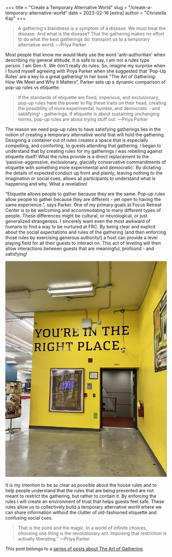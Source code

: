+++
title = "Create a Temporary Alternative World"
slug = "/create-a-temporary-alternative-world"
date = 2023-02-16
[extra]
author = "Christella Kay"
+++

> A gathering's blandness is a symptom of a disease. We must treat the disease. And what is the disease? That the gathering makes no effort to do what the best gatherings do: transport us to a temporary alternative world. ―Priya Parker

Most people that know me would likely use the word 'anti-authoritian' when describing my general attitude. It is safe to say, I am not a rules type person. I am Gen-X. We don't really do rules. So, imagine my surprise when I found myself agreeing with Priya Parker when she suggested that 'Pop-Up Rules' are a key to a great gathering! In her book “The Art of Gathering: How We Meet and Why it Matters”, Parker sets up a dynamic comparison of pop-up rules vs etiquette.

> If the standards of etiquette are fixed, imperious, and exclusionary, pop-up rules have the power to flip these traits on their head, creating the possibility of more experimental, humble, and democratic - and satisfying! - gatherings. If etiquette is about sustaining unchanging norms, pop-up rules are about trying stuff out. ―Priya Parker

The reason we need pop-up rules to have satisfying gatherings lies in the notion of creating a temporary alternative world that will hold the gathering. Designing a container out of rules creates a space that is especially compelling, and comforting, to guests attending that gathering. I began to understand that by creating rules for my gatherings I was rebelling against etiquette itself! What the rules provide is a direct replacement to the ‘passive-aggressive, exclusionary, glacially conservative commandments of etiquette with something more experimental and democratic’. By dictating the details of expected conduct up front and plainly, leaving nothing to the imagination or social cues, allows all participants to understand what is happening and why. What a revelation!

“Etiquette allows people to gather because they are the same. Pop-up rules allow people to gather because they are different - yet open to having the same experience.”, says Parker. One of my primary goals at Focus Retreat Center is to be welcoming and accommodating to many different types of people. These differences might be cultural, or neurological, or just generalized strangeness. I sincerely want even the most awkward of humans to find a way to be nurtured at FRC. By being clear and explicit about the social expectations and rules of the gathering (and then enforcing those rules by exercising generous authority!) a host can provide a level playing field for all their guests to interact on. This act of leveling will then allow interactions between guests that are meaningful, profound - and satisfying!

![Image of library maker space](library.jpg)

It is my intention to be as clear as possible about the house rules and to help people understand that the rules that are being presented are not meant to restrict the gathering, but rather to contain it. By enforcing the rules I will create an environment of trust that helps guests feel safe. These rules allow us to collectively build a temporary alternative world where we can share information without the clutter of old-fashioned etiquette and confusing social cues.

> That is the point and the magic. In a world of infinite choices, choosing one thing is the revolutionary act. Imposing that restriction is actually liberating.” ―Priya Parker

This post belongs to a [series of posts about The Art of Gathering](/blog/the-art-of-gathering-introduction/#more-in-this-series).
